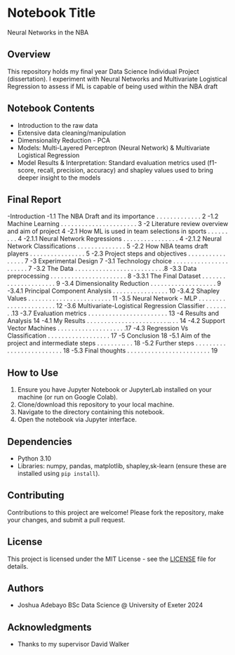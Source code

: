 # Notebook Title
Neural Networks in the NBA
## Overview
This repository holds my final year Data Science Individual Project (dissertation). I experiment with Neural Networks and Multivariate Logistical Regression to assess if ML is capable of being used within the NBA draft
## Notebook Contents
- Introduction to the raw data
- Extensive data cleaning/manipulation
- Dimensionality Reduction - PCA 
- Models: Multi-Layered Perceptron (Neural Network) & Multivariate Logistical Regression
- Model Results & Interpretation: Standard evaluation metrics used (f1-score, recall, precision, accuracy) and shapley values used to bring deeper insight to the models

## Final Report
-Introduction 
-1.1 The NBA Draft and its importance . . . . . . . . . . . . .  2
-1.2 Machine Learning . . . . . . . . . . . . . . . . . . . . . . 3
-2 Literature review overview and aim of project 4
-2.1 How ML is used in team selections in sports . . . . . . . . . 4
-2.1.1 Neural Network Regressions . . . . . . . . . . . . . . . . 4
-2.1.2 Neural Network Classifications . . . . . . . . . . . . . . 5
-2.2 How NBA teams draft players . . . . . . . . . . . . . . . . 5
-2.3 Project steps and objectives . . . . . . . . . . . . . . .  . 7
-3 Experimental Design 7
-3.1 Technology choice . . . . . . . . . . . . . . . . . . . . . . 7
-3.2 The Data . . . . . . . . . . . . . . . . . . . . . . . . . .8
-3.3 Data preprocessing . . . . . . . . . . . . . . . . . . . . . . 8
-3.3.1 The Final Dataset . . . . . . . . . . . . . . . . . . . . . 9
-3.4 Dimensionality Reduction . . . . . . . . . . . . . . . . . .  . 9
-3.4.1 Principal Component Analysis . . . . . . . . . . . . . . . . 10
-3.4.2 Shapley Values . . . . . . . . . . . . . . . . . . . . . . . . 11
-3.5 Neural Network - MLP . . . . . . . . . . . . . . . . . . . . . . 12
-3.6 Multivariate-Logistical Regression Classifier . . . . .  . .  .13
-3.7 Evaluation metrics . . . . . . . . . . . . . . . . . . . . . . . 13
-4 Results and Analysis 14
-4.1 My Results . . . . . . . . . . . . . . . . . . . . . . . .. . . 14
-4.2 Support Vector Machines . . . . . . . . . . . . . . . . . . .  .17
-4.3 Regression Vs Classification . . . . . . . . . . . . . . . . . . 17
-5 Conclusion 18
-5.1 Aim of the project and intermediate steps . . . . . . . .. . . 18
-5.2 Further steps . . . . . . . . . . . . . . . . . . . . . . . . . 18
-5.3 Final thoughts . . . . . . . . . . . . . . . . . . . . .  . . . 19

## How to Use
1. Ensure you have Jupyter Notebook or JupyterLab installed on your machine (or run on Google Colab).
2. Clone/download this repository to your local machine.
3. Navigate to the directory containing this notebook.
4. Open the notebook via Jupyter interface.

## Dependencies
- Python 3.10
- Libraries: numpy, pandas, matplotlib, shapley,sk-learn (ensure these are installed using `pip install`).

## Contributing
Contributions to this project are welcome! Please fork the repository, make your changes, and submit a pull request.

## License
This project is licensed under the MIT License - see the [LICENSE](LICENSE.md) file for details.

## Authors
- Joshua Adebayo BSc Data Science @ University of Exeter 2024

## Acknowledgments
- Thanks to my supervisor David Walker

